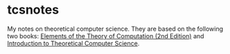 # tcsnotes
My notes on theoretical computer science. They are based on the following two books: [Elements of the Theory of Computation (2nd Edition)](https://www.amazon.com/Elements-Theory-Computation-Harry-Lewis/dp/0132624788) and [Introduction to Theoretical Computer Science](https://introtcs.org/public/index.html).
